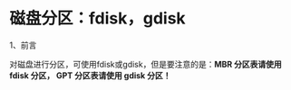 # 磁盘分区：fdisk，gdisk

1、前言

对磁盘进行分区，可使用fdisk或gdisk，但是要注意的是：**MBR 分区表请使用 fdisk 分区， GPT 分区表请使用 gdisk 分区！**



